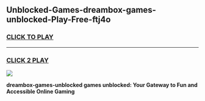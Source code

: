 
## Unblocked-Games-dreambox-games-unblocked-Play-Free-ftj4o
<h3>
<a href="https://premium76.site?title=dreambox-games-unblocked&ref=15A">CLICK TO PLAY</a></h3>
<hr>

<h3>
<a href="https://premium76.site?title=dreambox-games-unblocked&ref=15A">CLICK 2 PLAY</a>
  
</h3>

<a href="https://premium76.site?title=dreambox-games-unblocked&ref=15A"><img src="https://clearcache.store/games.png"></a>


**dreambox-games-unblocked games unblocked: Your Gateway to Fun and Accessible Online Gaming**
